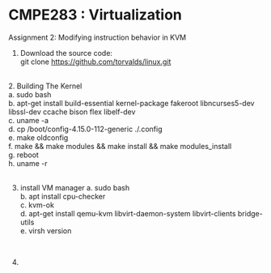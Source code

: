 # CMPE283 : Virtualization </br>
Assignment 2: Modifying instruction behavior in KVM </br>
1. Download the source code: </br>
git clone https://github.com/torvalds/linux.git   </br>
</br>
2. Building The Kernel   </br>
 a. sudo bash   </br>
 b. apt-get install build-essential kernel-package fakeroot libncurses5-dev libssl-dev ccache bison flex libelf-dev  </br>
c. uname -a </br>
d. cp /boot/config-4.15.0-112-generic    ./.config  </br>
e. make oldconfig  </br>
f. make && make modules && make install && make modules_install  </br>
g. reboot  </br>
h. uname -r  </br>
</br>

3. install VM manager
a. sudo bash   </br>
b. apt install cpu-checker  </br>
c. kvm-ok  </br>
d. apt-get install qemu-kvm libvirt-daemon-system libvirt-clients bridge-utils    </br>
e. virsh version </br>
</br>

4. 
